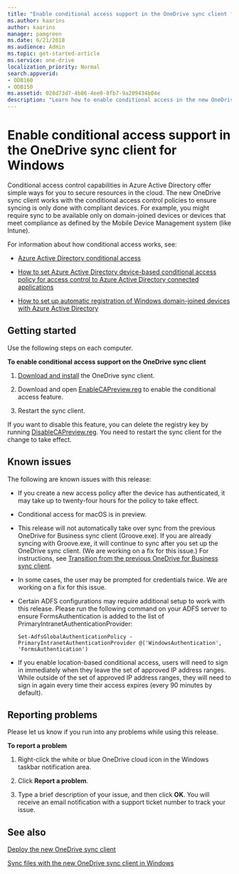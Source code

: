 ```yaml
---
title: "Enable conditional access support in the OneDrive sync client for Windows"
ms.author: kaarins
author: kaarins
manager: pamgreen
ms.date: 6/21/2018
ms.audience: Admin
ms.topic: get-started-article
ms.service: one-drive
localization_priority: Normal
search.appverid:
- ODB160
- ODB150
ms.assetid: 028d73d7-4b86-4ee0-8fb7-9a209434b04e
description: "Learn how to enable conditional access in the new OneDrive sync client."
---
```


# Enable conditional access support in the OneDrive sync client for Windows

Conditional access control capabilities in Azure Active Directory offer simple ways for you to secure resources in the cloud. The new OneDrive sync client works with the conditional access control policies to ensure syncing is only done with compliant devices. For example, you might require sync to be available only on domain-joined devices or devices that meet compliance as defined by the Mobile Device Management system (like Intune).
  
For information about how conditional access works, see:
  
- [Azure Active Directory conditional access](https://go.microsoft.com/fwlink/?LinkId=823173)
    
- [How to set Azure Active Directory device-based conditional access policy for access control to Azure Active Directory connected applications](https://docs.microsoft.com/en-us/active-directory/active-directory-conditional-access-policy-connected-applications)
    
- [How to set up automatic registration of Windows domain-joined devices with Azure Active Directory](https://go.microsoft.com/fwlink/?LinkId=823174)
    
## Getting started

Use the following steps on each computer.
  
 **To enable conditional access support on the OneDrive sync client**
  
1. [Download and install](https://go.microsoft.com/fwlink/?linkid=844652) the OneDrive sync client. 
    
2. Download and open [EnableCAPreview.reg](http://go.microsoft.com/fwlink/?LinkId=824970) to enable the conditional access feature. 
    
3. Restart the sync client.
    
If you want to disable this feature, you can delete the registry key by running [DisableCAPreview.reg](http://go.microsoft.com/fwlink/?LinkId=828724). You need to restart the sync client for the change to take effect.
  
## Known issues

The following are known issues with this release:
  
- If you create a new access policy after the device has authenticated, it may take up to twenty-four hours for the policy to take effect.
    
- Conditional access for macOS is in preview.
    
- This release will not automatically take over sync from the previous OneDrive for Business sync client (Groove.exe). If you are already syncing with Groove.exe, it will continue to sync after you set up the OneDrive sync client. (We are working on a fix for this issue.) For instructions, see [Transition from the previous OneDrive for Business sync client](transition-from-previous-sync-client.md).
    
- In some cases, the user may be prompted for credentials twice. We are working on a fix for this issue.
    
- Certain ADFS configurations may require additional setup to work with this release. Please run the following command on your ADFS server to ensure FormsAuthentication is added to the list of PrimaryIntranetAuthenticationProvider:
    
     `Set-AdfsGlobalAuthenticationPolicy -PrimaryIntranetAuthenticationProvider @('WindowsAuthentication', 'FormsAuthentication')`
    
- If you enable location-based conditional access, users will need to sign in immediately when they leave the set of approved IP address ranges. While outside of the set of approved IP address ranges, they will need to sign in again every time their access expires (every 90 minutes by default).
    
## Reporting problems

Please let us know if you run into any problems while using this release.
  
 **To report a problem**
  
1. Right-click the white or blue OneDrive cloud icon in the Windows taskbar notification area.
    
2. Click **Report a problem**.
    
3. Type a brief description of your issue, and then click **OK**. You will receive an email notification with a support ticket number to track your issue.
    
## See also

[Deploy the new OneDrive sync client](deploy-on-windows.md)
  
[Sync files with the new OneDrive sync client in Windows](https://support.office.com/article/615391c4-2bd3-4aae-a42a-858262e42a49)

